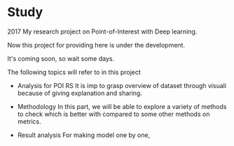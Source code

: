 # Study
2017 My research project on Point-of-Interest with Deep learning.

Now this project for providing here is under the development. 

It's coming soon, so wait some days.

The following topics will refer to in this project

- Analysis for POI RS
  It is imp to grasp overview of dataset through visuali because of giving explanation and sharing.
  
- Methodology
  In this part, we will be able to explore a variety of methods to check which is better with compared to some other methods on metrics.
  
- Result analysis
  For making model one by one,
 
